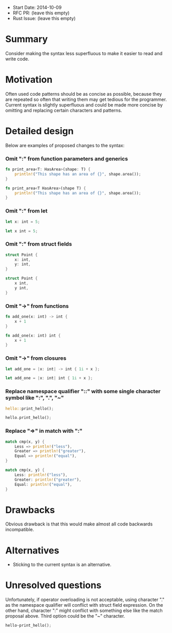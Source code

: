- Start Date: 2014-10-09 
- RFC PR: (leave this empty)
- Rust Issue: (leave this empty)

# Summary

Consider making the syntax less superfluous to make it easier to read and write code.

# Motivation

Often used code patterns should be as concise as possible, 
because they are repeated so often that writing them may get tedious for the programmer.
Current syntax is slightly superfluous and 
could be made more concise by omitting and replacing certain characters and patterns.

# Detailed design

Below are examples of proposed changes to the syntax:

### Omit ":" from function parameters and generics
```rust
fn print_area<T: HasArea>(shape: T) {
    println!("This shape has an area of {}", shape.area());
}
```
```rust
fn print_area<T HasArea>(shape T) {
    println!("This shape has an area of {}", shape.area());
}
```

### Omit ":" from let
```rust
let x: int = 5;
```
```rust
let x int = 5;
```

### Omit ":" from struct fields
```rust
struct Point {
    x: int,
    y: int,
}
```
```rust
struct Point {
    x int,
    y int,
}
```

### Omit "->" from functions
```rust
fn add_one(x: int) -> int {
    x + 1
}
```
```rust
fn add_one(x: int) int {
    x + 1
}
```

### Omit "->" from closures
```rust
let add_one = |x: int| -> int { 1i + x };
```
```rust
let add_one = |x: int| int { 1i + x };
```

### Replace namespace qualifier "::" with some single character symbol like ":", ".", "~"
```rust
hello::print_hello();
```
```rust
hello.print_hello(); 
```


### Replace "=>" in match with ":"
```rust
match cmp(x, y) {
    Less => println!("less"),
    Greater => println!("greater"),
    Equal => println!("equal"),
}
```
```rust
match cmp(x, y) {
    Less: println!("less"),
    Greater: println!("greater"),
    Equal: println!("equal"),
}
```

    

# Drawbacks

Obvious drawback is that this would make almost all code backwards incompatible.


# Alternatives

* Sticking to the current syntax is an alternative.

# Unresolved questions

Unfortunately, if operator overloading is not acceptable, 
using character "." as the namespace qualifier will conflict with struct field expression.
On the other hand, character ":" might conflict with something else like the match proposal above.
Third option could be the "~" character.
```rust
hello~print_hello(); 
```
